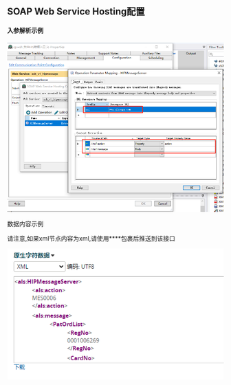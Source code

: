 ## SOAP Web Service Hosting配置

#### 入参解析示例

![入参解析示例](..\assets\images\image-20211129233453898.png)

数据内容示例

请注意,如果xml节点内容为xml,请使用**<![CDATA[]]>**包裹后推送到该接口

![消息内容示例](..\assets\images\image-20211129233613708.png)
